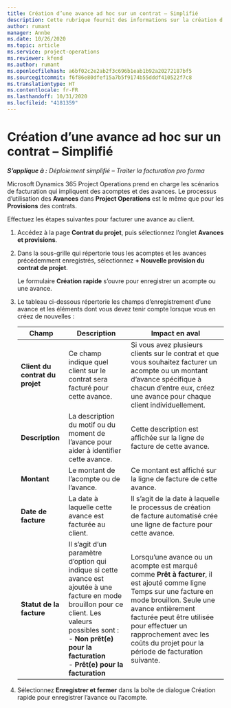 ```yaml
---
title: Création d’une avance ad hoc sur un contrat – Simplifié
description: Cette rubrique fournit des informations sur la création d’une avance sur un contrat, le cas échéant.
author: rumant
manager: Annbe
ms.date: 10/26/2020
ms.topic: article
ms.service: project-operations
ms.reviewer: kfend
ms.author: rumant
ms.openlocfilehash: a6bf02c2e2ab2f3c696b1eab1b92a20272187bf5
ms.sourcegitcommit: f6f86e80dfef15a7b5f9174b55dddf410522f7c8
ms.translationtype: HT
ms.contentlocale: fr-FR
ms.lasthandoff: 10/31/2020
ms.locfileid: "4181359"
---
```

# <a name="creating-an-ad-hoc-advance-on-a-contract---lite"></a>Création d’une avance ad hoc sur un contrat – Simplifié

_**S’applique à :** Déploiement simplifié – Traiter la facturation pro forma_

Microsoft Dynamics 365 Project Operations prend en charge les scénarios de facturation qui impliquent des acomptes et des avances. Le processus d’utilisation des **Avances** dans **Project Operations** est le même que pour les **Provisions** des contrats. 

Effectuez les étapes suivantes pour facturer une avance au client.

1. Accédez à la page **Contrat du projet**, puis sélectionnez l’onglet **Avances et provisions**.
2. Dans la sous-grille qui répertorie tous les acomptes et les avances précédemment enregistrés, sélectionnez **+ Nouvelle provision du contrat de projet**. 

    Le formulaire **Création rapide** s’ouvre pour enregistrer un acompte ou une avance.
    
3. Le tableau ci-dessous répertorie les champs d’enregistrement d’une avance et les éléments dont vous devez tenir compte lorsque vous en créez de nouvelles :

    | Champ | Description | Impact en aval |
    | --- | --- | --- |
    | **Client du contrat du projet** | Ce champ indique quel client sur le contrat sera facturé pour cette avance. | Si vous avez plusieurs clients sur le contrat et que vous souhaitez facturer un acompte ou un montant d’avance spécifique à chacun d’entre eux, créez une avance pour chaque client individuellement. |
    | **Description** | La description du motif ou du moment de l’avance pour aider à identifier cette avance. | Cette description est affichée sur la ligne de facture de cette avance. |
    | **Montant** | Le montant de l’acompte ou de l’avance. | Ce montant est affiché sur la ligne de facture de cette avance. |
    | **Date de facture** | La date à laquelle cette avance est facturée au client. | Il s’agit de la date à laquelle le processus de création de facture automatisé crée une ligne de facture pour cette avance. |
    | **Statut de la facture** | Il s’agit d’un paramètre d’option qui indique si cette avance est ajoutée à une facture en mode brouillon pour ce client. Les valeurs possibles sont :</br>- **Non prêt(e) pour la facturation**</br>- **Prêt(e) pour la facturation** | Lorsqu’une avance ou un acompte est marqué comme **Prêt à facturer**, il est ajouté comme ligne Temps sur une facture en mode brouillon. Seule une avance entièrement facturée peut être utilisée pour effectuer un rapprochement avec les coûts du projet pour la période de facturation suivante. |

4. Sélectionnez **Enregistrer et fermer** dans la boîte de dialogue Création rapide pour enregistrer l’avance ou l’acompte.
